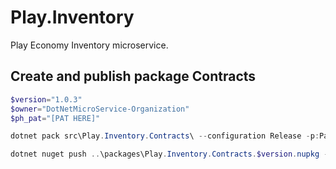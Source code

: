 # Play.Inventory 
Play Economy Inventory microservice.

## Create and publish package Contracts
```powershell
$version="1.0.3"
$owner="DotNetMicroService-Organization"
$ph_pat="[PAT HERE]"

dotnet pack src\Play.Inventory.Contracts\ --configuration Release -p:PackageVersion=$version -p:RepositoryUrl=https://github.com/$owner/play.inventory -o ..\packages

dotnet nuget push ..\packages\Play.Inventory.Contracts.$version.nupkg --api-key $ph_pat --source "github"
```